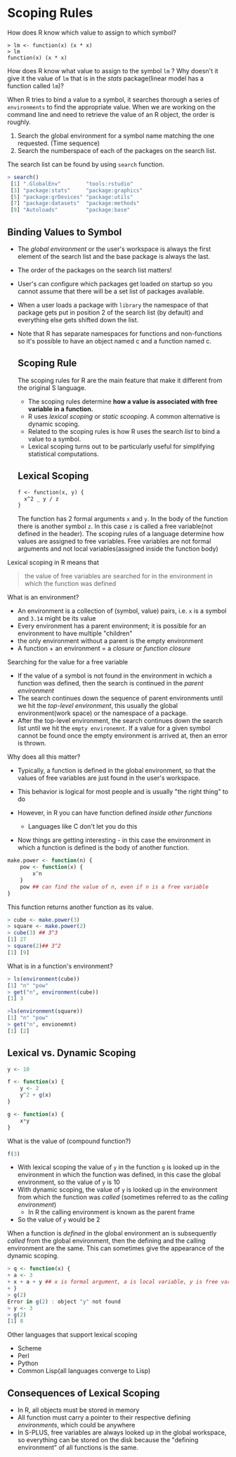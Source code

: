# Scoping Rules

How does R know which value to assign to which symbol?

```
> lm <- function(x) (x * x)
> lm
function(x) (x * x)
```

How does R know what value to assign to the symbol `lm` ? Why doesn't it give it the value of  `lm` that is in the *stats* package(linear model has a function called `lm`)?

When R tries to bind a value to a symbol, it searches thorough a series of `environments` to find the appropriate value. When we are working on the command line and need to retrieve the value of an R object, the order is roughly.

1. Search the global environment for a symbol name matching the one requested. (Time sequence)
2. Search the numberspace of each of the packages on the search list.

The search list can be found by using `search` function.

```r
> search()
 [1] ".GlobalEnv"        "tools:rstudio"    
 [3] "package:stats"     "package:graphics" 
 [5] "package:grDevices" "package:utils"    
 [7] "package:datasets"  "package:methods"  
 [9] "Autoloads"         "package:base"    
```

 ## Binding Values to Symbol

- The *global environment* or the user's workspace is always the first element of the search list and the base package is always the last.

- The order of the packages on the search list matters!

- User's can configure which packages get loaded on startup so you cannot assume that there will be a set list of packages available.

- When a user loads a package with `library` the namespace of that package gets put in position 2 of the search list (by default) and everything else gets shifted down the list.

- Note that R has separate namespaces for functions and non-functions so it's possible to have an object named c and a function named c.

  ## Scoping Rule

  The scoping rules for R are the main feature that make it different from the original S language.

  - The scoping rules determine **how a value is associated with free variable in a function.**
  - R uses *lexical scoping* or *static scooping*. A common alternative is dynamic scoping.
  - Related to the scoping rules is how R uses the search *list* to bind a value to a symbol.
  - Lexical scoping turns out to be particularly useful for simplifying statistical computations. 

  ## Lexical Scoping

  ```y
  f <- function(x, y) {
  	x^2 _ y / z
  }
  ```

  The function has 2 formal arguments `x` and `y`. In the body of the function there is another symbol `z`. In this case `z` is called a free variable(not defined in the header). The scoping rules of a language determine how values are assigned to free variables. Free variables are not formal arguments and not local variables(assigned inside the function body)

Lexical scoping in R means that

> the value of free variables are searched for in the environment in which the function was defined

What is an environment?

- An environment is a collection of (symbol, value) pairs, i.e. `x`  is a symbol and `3.14` might be its value
- Every environment has a parent environment; it is possible for an environment to have multiple "children"
- the only environment without a parent is the empty environment
- A function + an environment = a *closure* or *function closure* 

Searching for the value for a free variable

- If the value of a symbol is not found in the environment in wchich a function was defined, then the search is continued in the *parent environment*
- The search continues down the sequence of parent environments until we hit the *top-level environment*, this usually the global environment(work space) or the namespace of a package.
- After the top-level environment, the search continues down the search list until we hit the `empty environemnt`. If a value for a given symbol cannot be found once the empty environment  is arrived at, then an error is thrown.

Why does all this matter?

- Typically, a function is defined in the global environment, so that the values of free variables are just found in the user's workspace.
- This behavior is logical for most people and is usually "the right thing" to do
- However, in R you can have function defined *inside other functions*
  - Languages like C don't let you do this

- Now things are getting interesting - in this case the environment in which a function is defined is the body of another function.

```r
make.power <- function(n) {
    pow <- function(x) {
        x^n
    }
    pow ## can find the value of n, even if n is a free variable
}
```

This function returns another function as its value.

```r
> cube <- make.power(3)
> square <- make.power(2)
> cube(3) ## 3^3
[1] 27
> square(2)## 3^2
[1] [9]
```

What is in a function's environment?

```r
> ls(environment(cube))
[1] "n" "pow"
> get("n", environment(cube))
[1] 3

>ls(environment(square))
[1] "n" "pow"
> get("n", envionemnt)
[1] [2]
```

## Lexical vs. Dynamic Scoping

```r
y <- 10

f <- function(x) {
	y <- 2
	y^2 + g(x)
}

g <- function(x) {
	x*y
}
```

What is the value of (compound function?)

```r
f(3)
```

- With lexical scoping the value of `y` in the function `g` is looked up in the environment in which the function was defined, in this case the global environment, so the value of `y` is 10
- With dynamic scoping, the value of  `y` is looked up in the environment from which the function was *called* (sometimes referred to as the *calling environment*) 
  - In R the calling environment is known as the parent frame
- So the value of `y` would be 2

When a function is *defined* in the global environment an is subsequently *called* from the global environment, then the defining and the calling environment are the same. This can sometimes give the appearance of the dynamic scoping.

```r
> q <- function(x) {
+ a <- 3
+ x + a + y ## x is formal argument, a is local variable, y is free variable
+ }
> g(2)
Error in g(2) : object "y" not found
> y <- 3
> g(2)
[1] 8
```

Other languages that support lexical scoping

- Scheme
- Perl
- Python
- Common Lisp(all languages converge to Lisp)

## Consequences of Lexical Scoping

- In R, all objects must be stored in memory 
- All function must carry a pointer to their respective defining *environments*, which could be anywhere
- In S-PLUS, free variables are always looked up in the global workspace, so everything can be stored on the disk because the "defining environment" of all functions is the same.
